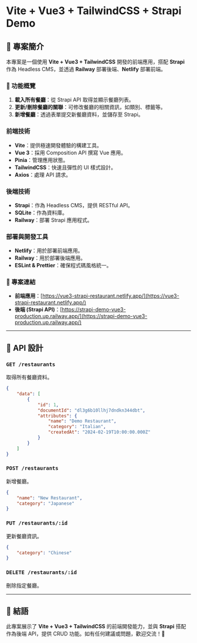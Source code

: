 # Vite + Vue3 + TailwindCSS + Strapi Demo

## 📌 專案簡介

本專案是一個使用 **Vite + Vue3 + TailwindCSS** 開發的前端應用，搭配 **Strapi** 作為 Headless CMS，並透過 **Railway** 部署後端、**Netlify** 部署前端。

### 🎯 功能概覽

1. **載入所有餐廳**：從 Strapi API 取得並顯示餐廳列表。
2. **更新/刪除餐廳的關聯**：可修改餐廳的相關資訊，如類別、標籤等。
3. **新增餐廳**：透過表單提交新餐廳資料，並儲存至 Strapi。

### 前端技術

-   **Vite**：提供極速開發體驗的構建工具。
-   **Vue 3**：採用 Composition API 撰寫 Vue 應用。
-   **Pinia**：管理應用狀態。
-   **TailwindCSS**：快速且彈性的 UI 樣式設計。
-   **Axios**：處理 API 請求。

### 後端技術

-   **Strapi**：作為 Headless CMS，提供 RESTful API。
-   **SQLite**：作為資料庫。
-   **Railway**：部署 Strapi 應用程式。

### 部署與開發工具

-   **Netlify**：用於部署前端應用。
-   **Railway**：用於部署後端應用。
-   **ESLint & Prettier**：確保程式碼風格統一。

### 🔗 專案連結

-   **前端應用**：[https://vue3-strapi-restaurant.netlify.app/](https://vue3-strapi-restaurant.netlify.app/)
-   **後端 (Strapi API)**：[https://strapi-demo-vue3-production.up.railway.app/](https://strapi-demo-vue3-production.up.railway.app/)

---

## 📌 API 設計

### `GET /restaurants`

取得所有餐廳資料。

```json
{
    "data": [
        {
            "id": 1,
            "documentId": "dl3g6b10llhj7dndkn344dbt",
            "attributes": {
                "name": "Demo Restaurant",
                "category": "Italian",
                "createdAt": "2024-02-19T10:00:00.000Z"
            }
        }
    ]
}
```

### `POST /restaurants`

新增餐廳。

```json
{
    "name": "New Restaurant",
    "category": "Japanese"
}
```

### `PUT /restaurants/:id`

更新餐廳資訊。

```json
{
    "category": "Chinese"
}
```

### `DELETE /restaurants/:id`

刪除指定餐廳。

---

## 📌 結語

此專案展示了 **Vite + Vue3 + TailwindCSS** 的前端開發能力，並與 **Strapi** 搭配作為後端 API，提供 CRUD 功能。如有任何建議或問題，歡迎交流！🚀
